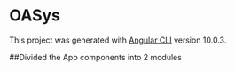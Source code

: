 # OASys

This project was generated with [Angular CLI](https://github.com/angular/angular-cli) version 10.0.3.

##Divided the App components into 2 modules
